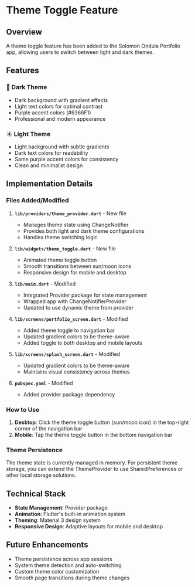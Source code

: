 # Theme Toggle Feature

## Overview
A theme toggle feature has been added to the Solomon Ondula Portfolio app, allowing users to switch between light and dark themes.

## Features

### 🌙 Dark Theme
- Dark background with gradient effects
- Light text colors for optimal contrast
- Purple accent colors (#6366F1)
- Professional and modern appearance

### ☀️ Light Theme  
- Light background with subtle gradients
- Dark text colors for readability
- Same purple accent colors for consistency
- Clean and minimalist design

## Implementation Details

### Files Added/Modified

1. **`lib/providers/theme_provider.dart`** - New file
   - Manages theme state using ChangeNotifier
   - Provides both light and dark theme configurations
   - Handles theme switching logic

2. **`lib/widgets/theme_toggle.dart`** - New file
   - Animated theme toggle button
   - Smooth transitions between sun/moon icons
   - Responsive design for mobile and desktop

3. **`lib/main.dart`** - Modified
   - Integrated Provider package for state management
   - Wrapped app with ChangeNotifierProvider
   - Updated to use dynamic theme from provider

4. **`lib/screens/portfolio_screen.dart`** - Modified
   - Added theme toggle to navigation bar
   - Updated gradient colors to be theme-aware
   - Added toggle to both desktop and mobile layouts

5. **`lib/screens/splash_screen.dart`** - Modified
   - Updated gradient colors to be theme-aware
   - Maintains visual consistency across themes

6. **`pubspec.yaml`** - Modified
   - Added provider package dependency

### How to Use

1. **Desktop**: Click the theme toggle button (sun/moon icon) in the top-right corner of the navigation bar
2. **Mobile**: Tap the theme toggle button in the bottom navigation bar

### Theme Persistence
The theme state is currently managed in memory. For persistent theme storage, you can extend the ThemeProvider to use SharedPreferences or other local storage solutions.

## Technical Stack
- **State Management**: Provider package
- **Animation**: Flutter's built-in animation system
- **Theming**: Material 3 design system
- **Responsive Design**: Adaptive layouts for mobile and desktop

## Future Enhancements
- Theme persistence across app sessions
- System theme detection and auto-switching
- Custom theme color customization
- Smooth page transitions during theme changes 